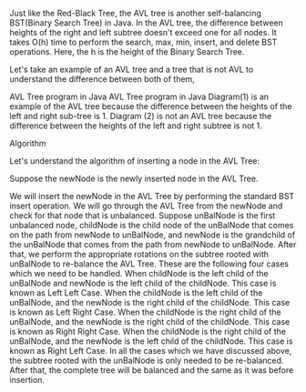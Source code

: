 Just like the Red-Black Tree, the AVL tree is another self-balancing BST(Binary Search Tree) in Java. In the AVL tree, the difference between heights of the right and left subtree doesn't exceed one for all nodes. It takes O(h) time to perform the search, max, min, insert, and delete BST operations. Here, the h is the height of the Binary Search Tree.

Let's take an example of an AVL tree and a tree that is not AVL to understand the difference between both of them,

AVL Tree program in Java AVL Tree program in Java
Diagram(1) is an example of the AVL tree because the difference between the heights of the left and right sub-tree is 1. Diagram (2) is not an AVL tree because the difference between the heights of the left and right subtree is not 1.

Algorithm

Let's understand the algorithm of inserting a node in the AVL Tree:

Suppose the newNode is the newly inserted node in the AVL Tree.

We will insert the newNode in the AVL Tree by performing the standard BST insert operation.
We will go through the AVL Tree from the newNode and check for that node that is unbalanced. Suppose unBalNode is the first unbalanced node, childNode is the child node of the unBalNode that comes on the path from newNode to unBalNode, and newNode is the grandchild of the unBalNode that comes from the path from newNode to unBalNode.
After that, we perform the appropriate rotations on the subtree rooted with unBalNode to re-balance the AVL Tree. These are the following four cases which we need to be handled.
When childNode is the left child of the unBalNode and newNode is the left child of the childNode. This case is known as Left Left Case.
When the childNode is the left child of the unBalNode, and the newNode is the right child of the childNode. This case is known as Left Right Case.
When the childNode is the right child of the unBalNode, and the newNode is the right child of the childNode. This case is known as Right Right Case.
When the childNode is the right child of the unBalNode, and the newNode is the left child of the childNode. This case is known as Right Left Case.
In all the cases which we have discussed above, the subtree rooted with the unBalNode is only needed to be re-balanced. After that, the complete tree will be balanced and the same as it was before insertion.